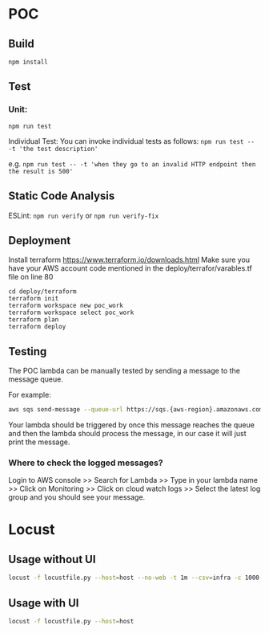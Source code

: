 
# POC


## Build

```npm install```

## Test

### Unit:

```npm run test```

Individual Test:
You can invoke individual tests as follows:
```npm run test -- -t 'the test description'```

e.g. 
```npm run test -- -t 'when they go to an invalid HTTP endpoint then the result is 500'```

  
## Static Code Analysis

ESLint:
```npm run verify``` or ```npm run verify-fix```

## Deployment
Install terraform https://www.terraform.io/downloads.html
Make sure you have your AWS account code mentioned in the deploy/terrafor/varables.tf file on line 80
```
cd deploy/terraform
terraform init
terraform workspace new poc_work
terraform workspace select poc_work
terraform plan
terraform deploy
```
## Testing

The POC lambda can be manually tested by sending a message to the message queue.

For example:

```bash
aws sqs send-message --queue-url https://sqs.{aws-region}.amazonaws.com/{accCode}/{queueName} --message-body "HelloWorld"
```
Your lambda should be triggered by once this message reaches the queue and then the lambda should process the message, in our case it will just print the message.

### Where to check the logged messages?
 Login to AWS console >> Search for Lambda >> Type in your lambda name >> Click on Monitoring >> Click on cloud watch logs >> Select the latest log group and you should see your message.
 
 # Locust
 
 ## Usage without UI

```bash
locust -f locustfile.py --host=host --no-web -t 1m --csv=infra -c 1000 -r 100
```

## Usage with UI

```bash
locust -f locustfile.py --host=host
```

